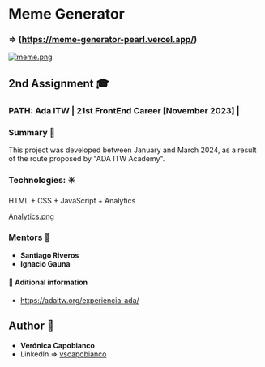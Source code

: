 # Meme Generator 
### => (https://meme-generator-pearl.vercel.app/)


[![meme.png](https://i.postimg.cc/GpcqL2Pb/meme.png)](https://postimg.cc/NKz1bQPn)


## 2nd Assignment :mortar_board:
### PATH: Ada ITW | 21st FrontEnd Career [November 2023] |


### Summary  :memo:
This project was developed between January and March 2024, as a result of the route proposed by "ADA ITW Academy". 


### Technologies: :eight_pointed_black_star:

HTML + CSS + JavaScript + Analytics

[Analytics.png](https://postimg.cc/qztsT6Q5)


### Mentors :raised_hands:
* **Santiago Riveros**
* **Ignacio Gauna**   

  
#### :round_pushpin: Aditional information 
* https://adaitw.org/experiencia-ada/  
  
  
## Author :woman:
* **Verónica Capobianco**
* LinkedIn => [vscapobianco](https://www.linkedin.com/in/vscapobianco/)

